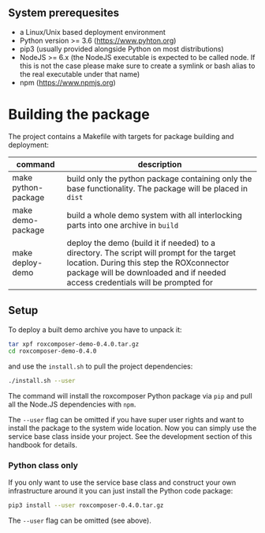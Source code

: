 ## System prerequesites

* a Linux/Unix based deployment environment
* Python version >= 3.6 (https://www.pyhton.org)
* pip3 (usually provided alongside Python on most distributions)
* NodeJS >= 6.x (the NodeJS executable is expected to be called node. If this is not the case please make sure to create a symlink or bash alias to the real executable under that name)
* npm (https://www.npmjs.org)

# Building the package

The project contains a Makefile with targets for package building and deployment:

| command | description |
| --- | ---- |
| make python-package | build only the python package containing only the base functionality. The package will be placed in `dist` |
| make demo-package   | build a whole demo system with all interlocking parts into one archive in `build` |
| make deploy-demo    | deploy the demo (build it if needed) to a directory. The script will prompt for the target location. During this step the ROXconnector package will be downloaded and if needed access credentials will be prompted for |

## Setup

To deploy a built demo archive you have to unpack it:

```bash
tar xpf roxcomposer-demo-0.4.0.tar.gz
cd roxcomposer-demo-0.4.0
```

and use the `install.sh` to pull the project dependencies:

```bash
./install.sh --user
```

The command will install the roxcomposer Python package via `pip` and pull all the Node.JS dependencies with `npm`.

The `--user` flag can be omitted if you have super user rights and want to install the package to the system wide location. Now you can simply use the service base class inside your project. See the development section of this handbook for details.


### Python class only

If you only want to use the service base class and construct your own infrastructure around it you can just install the Python code package:

```bash
pip3 install --user roxcomposer-0.4.0.tar.gz
```

The `--user` flag can be omitted (see above).

